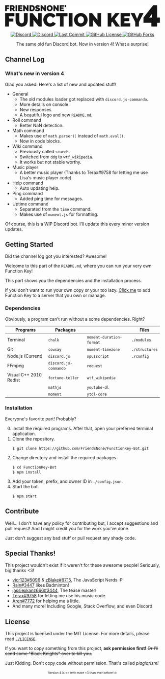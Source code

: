 <img src="./assets/fnkey4.png" alt="Function Key 4">

<p align="center">
    <a href="https://discord.gg/SQxsrzM">
        <img src="https://img.shields.io/discord/336487228228370432.svg?style=flat-square&label=<ba%20/>" alt="Discord">
    </a>
    <a href="https://discord.gg/v4uaSqN">
        <img src="https://img.shields.io/discord/373901999512748032.svg?style=flat-square&label=developer%20hub" alt="Discord">
    </a>
    <a href="https://github.com/FriendsNone/FunctionKey-Bot/commits/">
        <img src="https://img.shields.io/github/last-commit/FriendsNone/FunctionKey-Bot.svg?style=flat-square" alt="Last Commit">
    </a>
    <a href="./LICENSE">
        <img src="https://img.shields.io/github/license/FriendsNone/FunctionKey-Bot.svg?style=flat-square" alt="GitHub License">
    </a>
    <a href="https://github.com/FriendsNone/FunctionKey-Bot/network/">
        <img src="https://img.shields.io/github/forks/FriendsNone/FunctionKey-Bot.svg?style=flat-square" alt="GitHub Forks">
    </a>
</p>

<p align="center">
The same old fun Discord bot. Now in version 4! What a surprise!

</p>

## Channel Log
### What's new in version 4
Glad you asked. Here's a list of new and updated stuff!
 - General
   - The old modules loader got replaced with `discord.js-commando`.
   - More details on console.
   - New responses.
   - A beautiful logo and new `README.md`.
 - Roll command
   - Better NaN detection.
 - Math command
   - Makes use of `math.parser()` instead of `math.eval()`.
   - Now in code blocks.
 - Wiki command
   - Previously called `search`.
   - Switched from `ddg` to `wtf_wikipedia`.
   - It works but not stable worthy.
 - Music player
   - A better music player (Thanks to Terax#9758 for letting me use Lisa's music player code).
 - Help command
   - Auto updating help.
 - Ping command
   - Added ping time for messages.
 - Uptime command
   - Separated from the `time` command.
   - Makes use of `moment.js` for formatting.

Of course, this is a WIP Discord bot. I'll update this every minor version updates.

## Getting Started
Did the channel log got you interested? Awesome!

Welcome to this part of the `README.md`, where you can run your very own Function Key!

This part shows you the dependencies and the installation process.

If you don't want to run your own copy or your too lazy. [Click me](https://discordapp.com/oauth2/authorize?client_id=314045291185569792&scope=bot&permissions=8) to add Function Key to a server that you own or manage.

### Dependencies
Obviously, a program can't run without a some dependencies. Right?

| Programs               | Packages              |                          | Files          |
| ---------------------- | --------------------- | ------------------------ | -------------- |
| Terminal               | `chalk`               | `moment-duration-format` | `./modules`    |
| Git                    | `cowsay`              | `moment-timezone`        | `./structures` |
| Node.js  (Current)     | `discord.js`          | `opusscript`             | `./config`     |
| FFmpeg                 | `discord.js-commando` | `request`                |                |
| Visual C++ 2010 Redist | `fortune-teller`      | `wtf_wikipedia`          |                |
|                        | `mathjs`              | `youtube-dl`             |                |
|                        | `moment`              | `ytdl-core`              |                |

### Installation
Everyone's favorite part! Probably?

0. Install the required programs. After that, open your preferred terminal application.
1. Clone the repository.
    ```
    $ git clone https://github.com/FriendsNone/FunctionKey-Bot.git
    ```
2. Change directory and install the required packages.
    ```
    $ cd FunctionKey-Bot
    $ npm install
    ```
3. Add your token, prefix, and owner ID in `./config.json`.
4. Start the bot.
    ```
    $ npm start
    ```

## Contribute
Well... I don't have any policy for contributing but, I accept suggestions and pull request! And I might credit you for the work you've done.

Just don't suggest any bad stuff or pull request any shady code.

## Special Thanks!
This project wouldn't exist if it weren't for these awesome people! Seriously, big thanks <3!

 - [vicr123#5096](https://github.com/vicr123) & [zBlake#6715](https://github.com/zBlakee/), The JavaScript Nerds :P
 - [Rain#3447](https://github.com/OfficialRain) likes Badminton!
 - [jassiexkanz666#3444](https://github.com/jassiexkanz666), The tease master!
 - [Terax#9758](https://github.com/Terax235) for letting me use his music code.
 - [Aren#7772](https://github.com/aren-cllc) for helping me a little.
 - And many more! Including Google, Stack Overflow, and even Discord.

## License
This project is licensed under the MIT License. For more details, please read [`./LICENSE`](./LICENSE).

If you want to copy something from this project, **ask permission first!**
~~Or I'll send some "Black Knights" over to  kill you.~~

Just Kidding. Don't copy code without permission. That's called *plagiarism!*

<center>
    <sub>
        <sup>
            Version 4 is <> with more <3 than ever before! c:
        </sup>
    </sub>
</center>
